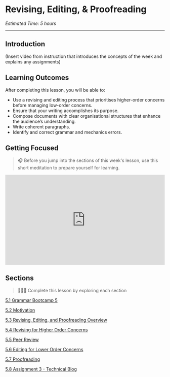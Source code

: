 # Revising, Editing, & Proofreading
*Estimated Time: 5 hours*

---
## Introduction
(Insert video from instruction that introduces the concepts of the week and explains any assignments)


## Learning Outcomes

After completing this lesson, you will be able to:

- Use a revising and editing process that prioritises higher-order concerns before managing low-order concerns.
- Ensure that your writing accomplishes its purpose.
- Compose documents with clear organisational structures that enhance the audience’s understanding.
- Write coherent paragraphs.
- Identify and correct grammar and mechanics errors.

## Getting Focused

>🎧 Before you jump into the sections of this week's lesson, use this short meditation to prepare yourself for learning. 

<div style="position: relative; padding-bottom: 56.25%; height: 0;"><iframe src="https://www.youtube.com/embed/QHkXvPq2pQE" title="YouTube video player" frameborder="0" allow="accelerometer; autoplay; clipboard-write; encrypted-media; gyroscope; picture-in-picture" allowfullscreen style="position: absolute; top: 0; left: 0; width: 100%; height: 100%;"></iframe></div>

## Sections

> 👩🏿‍🏫 Complete this lesson by exploring each section

[5.1 Grammar Bootcamp 5](/communicating-for-success/revising-editing-proofreading/grammar-bootcamp-5.md)

[5.2 Motivation](/communicating-for-success/revising-editing-proofreading/motivation.md)

[5.3 Revising, Editing, and Proofreading Overview](/communicating-for-success/revising-editing-proofreading/revising-editing-and-proofreading-overview.md)

[5.4 Revising for Higher Order Concerns](/communicating-for-success/revising-editing-proofreading/revising-for-higher-order-concerns.md)

[5.5 Peer Review](/communicating-for-success/revising-editing-proofreading/peer-review.md)

[5.6 Editing for Lower Order Concerns](/communicating-for-success/revising-editing-proofreading/editing-for-lower-order-concerns.md)

[5.7 Proofreading](/communicating-for-success/revising-editing-proofreading/proofreading.md)

[5.8 Assignment 3 - Technical Blog](/communicating-for-success/revising-editing-proofreading/assignment-3-technology-trend-blog.md)
